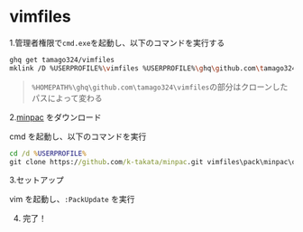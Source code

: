 # vimfiles

1.管理者権限で`cmd.exe`を起動し、以下のコマンドを実行する

```sh
ghq get tamago324/vimfiles
mklink /D %USERPROFILE%\vimfiles %USERPROFILE%\ghq\github.com\tamago324\vimfiles
```

> `%HOMEPATH%\ghq\github.com\tamago324\vimfiles`の部分はクローンしたパスによって変わる

2.[minpac](https://github.com/k-takata/minpac) をダウンロード

cmd を起動し、以下のコマンドを実行

```cmd
cd /d %USERPROFILE%
git clone https://github.com/k-takata/minpac.git vimfiles\pack\minpac\opt\minpac
```

3.セットアップ

vim を起動し、`:PackUpdate` を実行

4. 完了！
